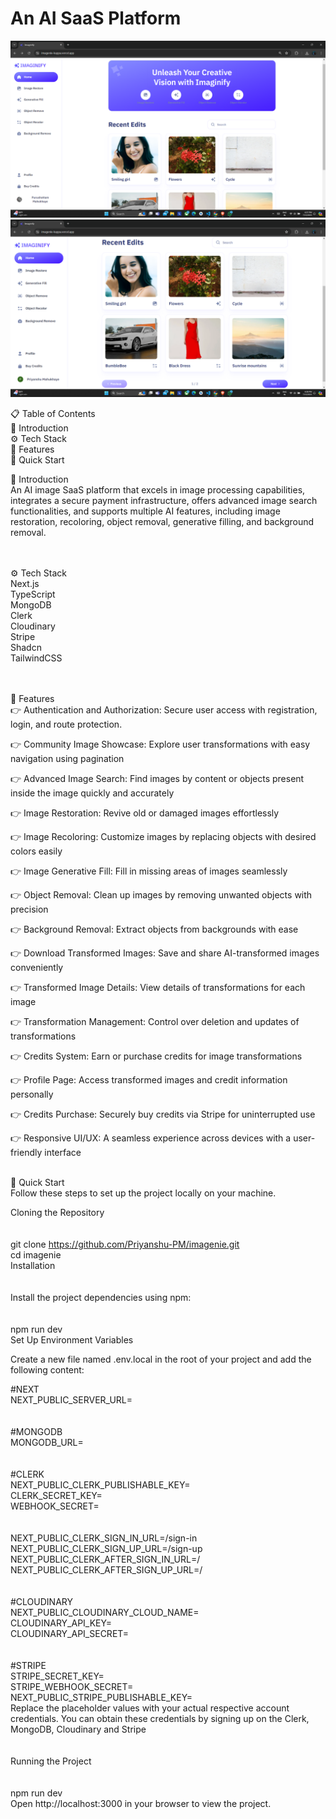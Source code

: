 # An AI SaaS Platform

![image](https://github.com/Priyanshu-PM/Imagenie/blob/master/public/assets/Home1.png)
<br>
![image](https://github.com/Priyanshu-PM/Imagenie/blob/master/public/assets/Home.png)



📋 Table of Contents<br>
🤖 Introduction<br>
⚙️ Tech Stack<br>
🔋 Features<br>
🤸 Quick Start<br>


🤖 Introduction<br>
An AI image SaaS platform that excels in image processing capabilities, integrates a secure payment infrastructure, offers advanced image search functionalities, and supports multiple AI features, including image restoration, recoloring, object removal, generative filling, and background removal.

<br><br>
⚙️ Tech Stack<br>
Next.js<br>
TypeScript<br>
MongoDB<br>
Clerk<br>
Cloudinary<br>
Stripe<br>
Shadcn<br>
TailwindCSS<br>
<br><br>

🔋 Features<br>
👉 Authentication and Authorization: Secure user access with registration, login, and route protection.

👉 Community Image Showcase: Explore user transformations with easy navigation using pagination

👉 Advanced Image Search: Find images by content or objects present inside the image quickly and accurately

👉 Image Restoration: Revive old or damaged images effortlessly

👉 Image Recoloring: Customize images by replacing objects with desired colors easily

👉 Image Generative Fill: Fill in missing areas of images seamlessly

👉 Object Removal: Clean up images by removing unwanted objects with precision

👉 Background Removal: Extract objects from backgrounds with ease

👉 Download Transformed Images: Save and share AI-transformed images conveniently

👉 Transformed Image Details: View details of transformations for each image

👉 Transformation Management: Control over deletion and updates of transformations

👉 Credits System: Earn or purchase credits for image transformations

👉 Profile Page: Access transformed images and credit information personally

👉 Credits Purchase: Securely buy credits via Stripe for uninterrupted use

👉 Responsive UI/UX: A seamless experience across devices with a user-friendly interface
<br><br>

🤸 Quick Start<br>
Follow these steps to set up the project locally on your machine.<br>

Cloning the Repository<br>
<br><br>
git clone https://github.com/Priyanshu-PM/imagenie.git<br>
cd imagenie<br>
Installation<br>
<br><br>
Install the project dependencies using npm:<br>
<br><br>
npm run dev<br>
Set Up Environment Variables<br>

Create a new file named .env.local in the root of your project and add the following content:<br>

#NEXT<br>
NEXT_PUBLIC_SERVER_URL=<br>
<br><br>
#MONGODB<br>
MONGODB_URL=<br>
<br><br>
#CLERK<br>
NEXT_PUBLIC_CLERK_PUBLISHABLE_KEY=<br>
CLERK_SECRET_KEY=<br>
WEBHOOK_SECRET=<br>
<br><br>
NEXT_PUBLIC_CLERK_SIGN_IN_URL=/sign-in<br>
NEXT_PUBLIC_CLERK_SIGN_UP_URL=/sign-up<br>
NEXT_PUBLIC_CLERK_AFTER_SIGN_IN_URL=/<br>
NEXT_PUBLIC_CLERK_AFTER_SIGN_UP_URL=/<br>
<br><br>
#CLOUDINARY<br>
NEXT_PUBLIC_CLOUDINARY_CLOUD_NAME=<br>
CLOUDINARY_API_KEY=<br>
CLOUDINARY_API_SECRET=<br>
<br><br>
#STRIPE<br>
STRIPE_SECRET_KEY=<br>
STRIPE_WEBHOOK_SECRET=<br>
NEXT_PUBLIC_STRIPE_PUBLISHABLE_KEY=<br>
Replace the placeholder values with your actual respective account credentials. You can obtain these credentials by signing up on the Clerk, MongoDB, Cloudinary and Stripe<br>
<br><br>
Running the Project<br>
<br><br>
npm run dev<br>
Open http://localhost:3000 in your browser to view the project.<br>
